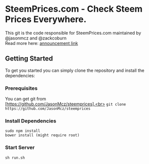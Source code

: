 # SteemPrices.com - Check Steem Prices Everywhere.

This git is the code responsible for SteemPrices.com maintained by @jasonmcz and @zackcoburn<br>
Read more here: [announcement link](https://steemit.com/steemit/@jasonmcz/we-are-big-steem-fans-and-we-built-steemprices-com-no-more-tab-switching-all-prices-on-one-site)

## Getting Started

To get you started you can simply clone the repository and install the dependencies:

### Prerequisites

You can get git from<br>
[https://github.com/JasonMcz/steemprices].<br>
`git clone https://github.com/JasonMcz/steemprices`

### Install Dependencies 

 `sudo npm install`<br>
 `bower install (might require root)` 
 
### Start Server

`sh run.sh`
